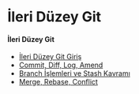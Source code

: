 # İleri Düzey Git

#### İleri Düzey Git ####

- [İleri Düzey Git Giriş](advanced-git-giris/)
- [Commit, Diff, Log, Amend](commit-diff-log-amend/)
- [Branch İşlemleri ve Stash Kavramı](branch-islemleri-stash-kavramı/)
- [Merge, Rebase, Conflict](merge-rebase-confict/)
